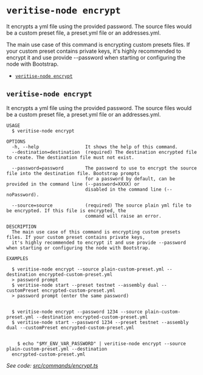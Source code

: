 `veritise-node encrypt`
==========================

It encrypts a yml file using the provided password. The source files would be a custom preset file, a preset.yml file or an addresses.yml.

The main use case of this command is encrypting custom presets files. If your custom preset contains private keys, it's highly recommended to encrypt it and use provide --password when starting or configuring the node with Bootstrap.

* [`veritise-node encrypt`](#veritise-node-encrypt)

## `veritise-node encrypt`

It encrypts a yml file using the provided password. The source files would be a custom preset file, a preset.yml file or an addresses.yml.

```
USAGE
  $ veritise-node encrypt

OPTIONS
  -h, --help                 It shows the help of this command.
  --destination=destination  (required) The destination encrypted file to create. The destination file must not exist.

  --password=password        The password to use to encrypt the source file into the destination file. Bootstrap prompts
                             for a password by default, can be provided in the command line (--password=XXXX) or
                             disabled in the command line (--noPassword).

  --source=source            (required) The source plain yml file to be encrypted. If this file is encrypted, the
                             command will raise an error.

DESCRIPTION
  The main use case of this command is encrypting custom presets files. If your custom preset contains private keys, 
  it's highly recommended to encrypt it and use provide --password when starting or configuring the node with Bootstrap.

EXAMPLES

  $ veritise-node encrypt --source plain-custom-preset.yml --destination encrypted-custom-preset.yml
  > password prompt
  $ veritise-node start --preset testnet --assembly dual --customPreset encrypted-custom-preset.yml
  > password prompt (enter the same password)
        

  $ veritise-node encrypt --password 1234 --source plain-custom-preset.yml --destination encrypted-custom-preset.yml
  $ veritise-node start --password 1234 --preset testnet --assembly dual --customPreset encrypted-custom-preset.yml


    $ echo "$MY_ENV_VAR_PASSWORD" | veritise-node encrypt --source plain-custom-preset.yml --destination 
  encrypted-custom-preset.yml
```

_See code: [src/commands/encrypt.ts](https://github.com/veritise/veritise-node/src/commands/encrypt.ts)_
